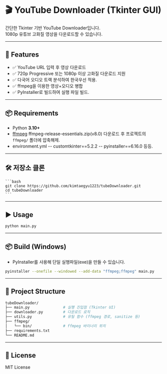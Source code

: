 # 🎬 YouTube Downloader (Tkinter GUI)

간단한 Tkinter 기반 YouTube Downloader입니다.  
1080p 유튜브 고화질 영상을 다운로드할 수 있습니다.

---

## 🚀 Features
- ✅ YouTube URL 입력 후 영상 다운로드
- ✅ 720p Progressive 또는 1080p 이상 고화질 다운로드 지원
- ✅ 다국어 오디오 트랙 분석하여 한국우선 적용.
- ✅ ffmpeg을 이용한 영상+오디오 병합
- ✅ PyInstaller로 빌드하여 실행 파일 빌드.

---

## 📦 Requirements
- Python **3.10+**
- [ffmpeg](https://www.gyan.dev/ffmpeg/builds/) ffmpeg-release-essentials.zip(v8.0) 다운로드 후 프로젝트의 `ffmpeg/` 폴더에 압축해제.
- environment.yml
-- customtkinter==5.2.2
-- pyinstaller==6.16.0 
등등.
---

## 🛠 저장소 클론

    ```bash
    git clone https://github.com/kimtaegyu1223/tubeDownloader.git
    cd tubeDownloader
    ```

---

## ▶️ Usage

```bash
python main.py
```
---

## 📦 Build (Windows)

- PyInstaller를 사용해 단일 실행파일(exe)을 만들 수 있습니다.
```bash
pyinstaller --onefile --windowed --add-data "ffmpeg;ffmpeg" main.py
```
---

## 📂 Project Structure
```bash
tubeDownloader/
├── main.py               # 실행 진입점 (Tkinter UI)
├── downloader.py         # 다운로드 로직
├── utils.py              # 유틸 함수 (ffmpeg 경로, sanitize 등)
├── ffmpeg/               
│   └── bin/              # ffmpeg 바이너리 위치
├── requirements.txt
└── README.md
```
---

## 📜 License
MIT License